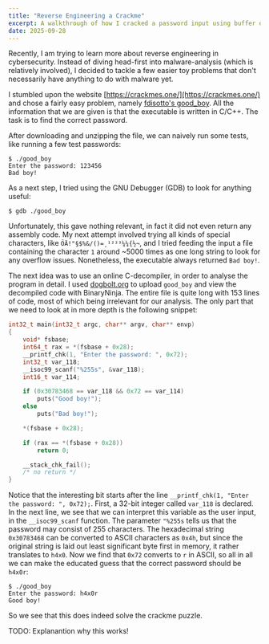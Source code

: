 ```yaml
---
title: "Reverse Engineering a Crackme"
excerpt: A walkthrough of how I cracked a password input using buffer overflows.
date: 2025-09-28
---
```


Recently, I am trying to learn more about reverse engineering in cybersecurity. Instead of diving head-first into malware-analysis (which is relatively involved), I decided to tackle a few easier toy problems that don't necessarily have anything to do with malware yet.

I stumbled upon the website [https://crackmes.one/](https://crackmes.one/) and chose a fairly easy problem, namely [fdisotto's good_boy](https://crackmes.one/crackme/669a714890c4c2830c820bc0). All the information that we are given is that the executable is written in C/C++. The task is to find the correct password.

After downloading and unzipping the file, we can naively run some tests, like running a few test passwords:
```console
$ ./good_boy 
Enter the password: 123456
Bad boy!
```
As a next step, I tried using the GNU Debugger (GDB) to look for anything useful:
```console
$ gdb ./good_boy
```
Unfortunately, this gave nothing relevant, in fact it did not even return any assembly code. My next attempt involved trying all kinds of special characters, like `ÖÄ!"§$%&/()=¸¹²²³¼¼{½¬`, and I tried feeding the input a file containing the character `1` around ~5000 times as one long string to look for any overflow issues. Nonetheless, the executable always returned `Bad boy!`.

The next idea was to use an online C-decompiler, in order to analyse the program in detail. I used [dogbolt.org](https://dogbolt.org/) to upload `good_boy` and view the decompiled code with BinaryNinja. The entire file is quite long with 153 lines of code, most of which being irrelevant for our analysis. The only part that we need to look at in more depth is the following snippet:
```c
int32_t main(int32_t argc, char** argv, char** envp)
{
    void* fsbase;
    int64_t rax = *(fsbase + 0x28);
    __printf_chk(1, "Enter the password: ", 0x72);
    int32_t var_118;
    __isoc99_scanf("%255s", &var_118);
    int16_t var_114;

    if (0x30783468 == var_118 && 0x72 == var_114)
        puts("Good boy!");
    else
        puts("Bad boy!");

    *(fsbase + 0x28);

    if (rax == *(fsbase + 0x28))
        return 0;

    __stack_chk_fail();
    /* no return */
}
```
Notice that the interesting bit starts after the line `__printf_chk(1, "Enter the password: ", 0x72);`. First, a 32-bit integer called `var_118` is declared. In the next line, we see that we can interpret this variable as the user input, in the `__isoc99_scanf` function. The parameter `"%255s` tells us that the password may consist of 255 characters. The hexadecimal string `0x30783468` can be converted to ASCII characters as `0x4h`, but since the original string is laid out least significant byte first in memory, it rather translates to `h4x0`. Now we find that `0x72` converts to `r` in ASCII, so all in all we can make the educated guess that the correct password should be `h4x0r`:
```console
$ ./good_boy 
Enter the password: h4x0r
Good boy!
```
So we see that this does indeed solve the crackme puzzle.

TODO: Explanantion why this works!



